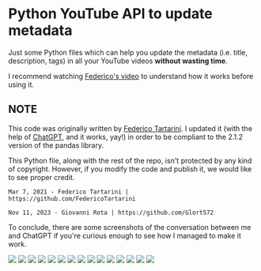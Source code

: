 # Python YouTube API to update metadata

Just some Python files which can help you update the metadata (i.e. title, description, tags) in all your YouTube videos **without wasting time**.

I recommend watching [Federico's video](https://www.youtube.com/watch?v=t6_sJ1y5NJ8) to understand how it works before using it.

## NOTE
This code was originally written by [Federico Tartarini](https://github.com/FedericoTartarini/youtube-api-edit-videos-metadata).
I updated it (with the help of [ChatGPT](https://chat.openai.com/), and it works, yay!) in order to be compliant to the 2.1.2 version of the pandas library.

This Python file, along with the rest of the repo, isn't protected by any kind of copyright. However, if you modify the code and publish it, we would like to see proper credit.

```
Mar 7, 2021 - Federico Tartarini | https://github.com/FedericoTartarini

Nov 11, 2023 - Giovanni Rota | https://github.com/Glort572
```

To conclude, there are some screenshots of the conversation between me and ChatGPT if you're curious enough to see how I managed to make it work.

![](https://github.com/Glort572/yt-aevm-pandas-2.1.2/blob/master/Screenshot_2023-11-10_at_00-25-40_ChatGPT.png?raw=true)
![](https://github.com/Glort572/yt-aevm-pandas-2.1.2/blob/master/Screenshot_2023-11-10_at_00-26-19_ChatGPT.png?raw=true)
![](https://github.com/Glort572/yt-aevm-pandas-2.1.2/blob/master/Screenshot_2023-11-10_at_00-26-51_ChatGPT.png?raw=true)
![](https://github.com/Glort572/yt-aevm-pandas-2.1.2/blob/master/Screenshot_2023-11-10_at_00-27-05_ChatGPT.png?raw=true)
![](https://github.com/Glort572/yt-aevm-pandas-2.1.2/blob/master/Screenshot_2023-11-10_at_00-27-19_ChatGPT.png?raw=true)
![](https://github.com/Glort572/yt-aevm-pandas-2.1.2/blob/master/Screenshot_2023-11-10_at_00-27-42_ChatGPT.png?raw=true)
![](https://github.com/Glort572/yt-aevm-pandas-2.1.2/blob/master/Screenshot_2023-11-10_at_00-28-28_ChatGPT.png?raw=true)
![](https://github.com/Glort572/yt-aevm-pandas-2.1.2/blob/master/Screenshot_2023-11-10_at_00-28-42_ChatGPT.png?raw=true)
![](https://github.com/Glort572/yt-aevm-pandas-2.1.2/blob/master/Screenshot_2023-11-10_at_00-29-01_ChatGPT.png?raw=true)
![](https://github.com/Glort572/yt-aevm-pandas-2.1.2/blob/master/Screenshot_2023-11-10_at_00-29-17_ChatGPT.png?raw=true)
![](https://github.com/Glort572/yt-aevm-pandas-2.1.2/blob/master/Screenshot_2023-11-10_at_00-29-45_ChatGPT.png?raw=true)
![](https://github.com/Glort572/yt-aevm-pandas-2.1.2/blob/master/Screenshot_2023-11-10_at_00-29-57_ChatGPT.png?raw=true)
![](https://github.com/Glort572/yt-aevm-pandas-2.1.2/blob/master/Screenshot_2023-11-10_at_00-30-17_ChatGPT.png?raw=true)
![](https://github.com/Glort572/yt-aevm-pandas-2.1.2/blob/master/Screenshot_2023-11-10_at_00-30-36_ChatGPT.png?raw=true)
![](https://github.com/Glort572/yt-aevm-pandas-2.1.2/blob/master/Screenshot_2023-11-10_at_00-30-56_ChatGPT.png?raw=true)
